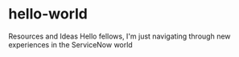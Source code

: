 # hello-world
Resources and Ideas
Hello fellows, I'm just navigating through new experiences in the ServiceNow world
